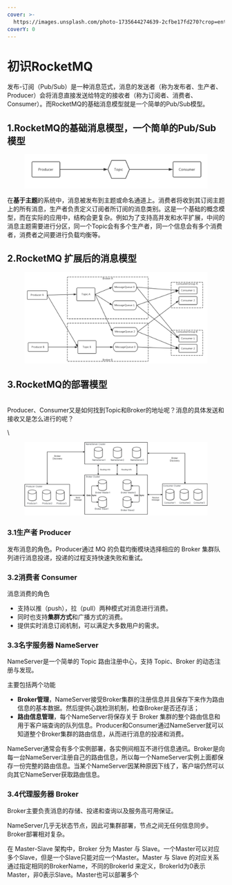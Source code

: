 ```yaml
---
cover: >-
  https://images.unsplash.com/photo-1735644274639-2cfbe17fd270?crop=entropy&cs=srgb&fm=jpg&ixid=M3wxOTcwMjR8MHwxfHJhbmRvbXx8fHx8fHx8fDE3NDAyNDMzNTB8&ixlib=rb-4.0.3&q=85
coverY: 0
---
```


# 初识RocketMQ

发布-订阅（Pub/Sub）是一种消息范式，消息的发送者（称为发布者、生产者、Producer）会将消息直接发送给特定的接收者（称为订阅者、消费者、Consumer）。而RocketMQ的基础消息模型就是一个简单的Pub/Sub模型。



## 1.RocketMQ的基础消息模型，一个简单的Pub/Sub模型 <a href="#rocketmq-de-ji-chu-xiao-xi-mo-xing-yi-ge-jian-dan-de-pubsub-mo-xing" id="rocketmq-de-ji-chu-xiao-xi-mo-xing-yi-ge-jian-dan-de-pubsub-mo-xing"></a>

<figure><img src="../../.gitbook/assets/image.png" alt=""><figcaption></figcaption></figure>

在**基于主题**的系统中，消息被发布到主题或命名通道上。消费者将收到其订阅主题上的所有消息，生产者负责定义订阅者所订阅的消息类别。这是一个基础的概念模型，而在实际的应用中，结构会更复杂。例如为了支持高并发和水平扩展，中间的消息主题需要进行分区，同一个Topic会有多个生产者，同一个信息会有多个消费者，消费者之间要进行负载均衡等。

## 2.RocketMQ 扩展后的消息模型 <a href="#rocketmq-kuo-zhan-hou-de-xiao-xi-mo-xing" id="rocketmq-kuo-zhan-hou-de-xiao-xi-mo-xing"></a>

<figure><img src="../../.gitbook/assets/image (1).png" alt=""><figcaption></figcaption></figure>

## 3.RocketMQ的部署模型

\
Producer、Consumer又是如何找到Topic和Broker的地址呢？消息的具体发送和接收又是怎么进行的呢？

\


<figure><img src="../../.gitbook/assets/image (2).png" alt=""><figcaption></figcaption></figure>

### 3.1生产者 Producer

发布消息的角色。Producer通过 MQ 的负载均衡模块选择相应的 Broker 集群队列进行消息投递，投递的过程支持快速失败和重试。



### **3.2消费者 Consumer**

消息消费的角色

* 支持以推（push），拉（pull）两种模式对消息进行消费。
* 同时也支持**集群方式**和广播方式的消费。
* 提供实时消息订阅机制，可以满足大多数用户的需求。

### 3.3名字服务器 **NameServer**

NameServer是一个简单的 Topic 路由注册中心，支持 Topic、Broker 的动态注册与发现。

主要包括两个功能

* **Broker管理**，NameServer接受Broker集群的注册信息并且保存下来作为路由信息的基本数据。然后提供心跳检测机制，检查Broker是否还存活；
* **路由信息管理**，每个NameServer将保存关于 Broker 集群的整个路由信息和用于客户端查询的队列信息。Producer和Consumer通过NameServer就可以知道整个Broker集群的路由信息，从而进行消息的投递和消费。

NameServer通常会有多个实例部署，各实例间相互不进行信息通讯。Broker是向每一台NameServer注册自己的路由信息，所以每一个NameServer实例上面都保存一份完整的路由信息。当某个NameServer因某种原因下线了，客户端仍然可以向其它NameServer获取路由信息。

### 3.4代理服务器 Broker

Broker主要负责消息的存储、投递和查询以及服务高可用保证。

NameServer几乎无状态节点，因此可集群部署，节点之间无任何信息同步。Broker部署相对复杂。

在 Master-Slave 架构中，Broker 分为 Master 与 Slave。一个Master可以对应多个Slave，但是一个Slave只能对应一个Master。Master 与 Slave 的对应关系通过指定相同的BrokerName，不同的BrokerId 来定义，BrokerId为0表示Master，非0表示Slave。Master也可以部署多个





